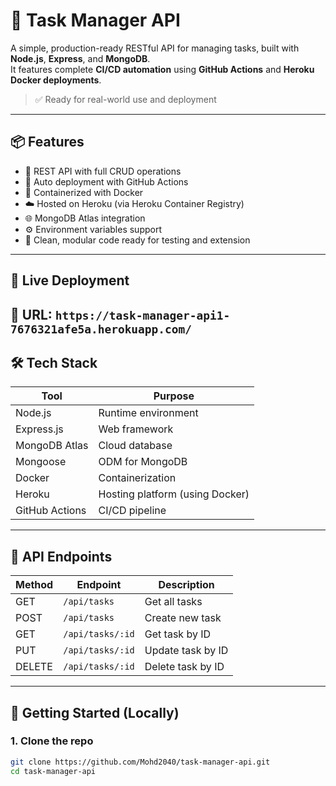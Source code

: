 # 🧩 Task Manager API

A simple, production-ready RESTful API for managing tasks, built with **Node.js**, **Express**, and **MongoDB**.  
It features complete **CI/CD automation** using **GitHub Actions** and **Heroku Docker deployments**.

> ✅ Ready for real-world use and deployment

---

## 📦 Features

- 🔧 REST API with full CRUD operations
- 🚀 Auto deployment with GitHub Actions
- 🐳 Containerized with Docker
- ☁️ Hosted on Heroku (via Heroku Container Registry)
- 🌐 MongoDB Atlas integration
- ⚙️ Environment variables support
- 🧪 Clean, modular code ready for testing and extension

---

## 🚀 Live Deployment

🔗 **URL:** `https://task-manager-api1-7676321afe5a.herokuapp.com/`
---

## 🛠️ Tech Stack

| Tool          | Purpose                             |
|---------------|-------------------------------------|
| Node.js       | Runtime environment                 |
| Express.js    | Web framework                       |
| MongoDB Atlas | Cloud database                      |
| Mongoose      | ODM for MongoDB                     |
| Docker        | Containerization                    |
| Heroku        | Hosting platform (using Docker)     |
| GitHub Actions| CI/CD pipeline                      |

---

## 🧪 API Endpoints

| Method | Endpoint           | Description          |
|--------|--------------------|----------------------|
| GET    | `/api/tasks`       | Get all tasks        |
| POST   | `/api/tasks`       | Create new task      |
| GET    | `/api/tasks/:id`   | Get task by ID       |
| PUT    | `/api/tasks/:id`   | Update task by ID    |
| DELETE | `/api/tasks/:id`   | Delete task by ID    |

---

## 🧰 Getting Started (Locally)

### 1. Clone the repo

```bash
git clone https://github.com/Mohd2040/task-manager-api.git
cd task-manager-api
